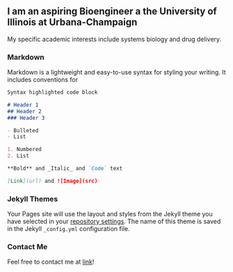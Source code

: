 ## I am an aspiring Bioengineer a the University of Illinois at Urbana-Champaign

My specific academic interests include systems biology and drug delivery.

### Markdown

Markdown is a lightweight and easy-to-use syntax for styling your writing. It includes conventions for

```markdown
Syntax highlighted code block

# Header 1
## Header 2
### Header 3

- Bulleted
- List

1. Numbered
2. List

**Bold** and _Italic_ and `Code` text

[Link](url) and ![Image](src)
```


### Jekyll Themes

Your Pages site will use the layout and styles from the Jekyll theme you have selected in your [repository settings](https://github.com/ashleym2/ashleym2.github.io/settings). The name of this theme is saved in the Jekyll `_config.yml` configuration file.

### Contact Me

Feel free to contact me at [link](ashleym2@illinois.edu)!

